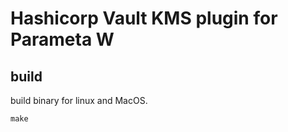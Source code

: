 # Hashicorp Vault KMS plugin for Parameta W

## build

build binary for linux and MacOS.

```
make
```
